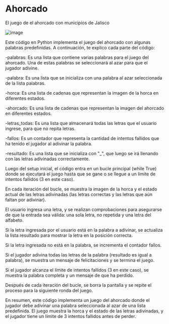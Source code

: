 # Ahorcado
El juego de el ahorcado con municipios de Jalisco

![image](https://github.com/LuisRosado/Ahorcado/assets/140114139/323477fa-fbca-4076-8a5d-49fa125772e2)

Este código en Python implementa el juego del ahorcado con algunas palabras predefinidas. A continuación, te explico cada parte del código:

 -palabras: Es una lista que contiene varias palabras para el juego del ahorcado. Una de estas palabras se seleccionará al azar para que el jugador adivine.

 -palabra: Es una lista que se inicializa con una palabra al azar seleccionada de la lista palabras.

 -horca: Es una lista de cadenas que representan la imagen de la horca en diferentes estados.

 -ahorcado: Es una lista de cadenas que representan la imagen del ahorcado en diferentes estados.

 -letras_todas: Es una lista que almacenará todas las letras que el usuario ingrese, para que no repita letras.

 -fallos: Es un contador que representa la cantidad de intentos fallidos que ha tenido el jugador al adivinar la palabra.

 -resultado: Es una lista que se inicializa con "_", que luego se irá llenando con las letras adivinadas correctamente.

Luego del setup inicial, el código entra en un bucle principal (while True) donde se ejecutará el juego hasta que se gane o se llegue a un límite de intentos fallidos (3 en este caso).

En cada iteración del bucle, se muestra la imagen de la horca y el estado actual de las letras adivinadas (las letras correctas y las letras que aún faltan por adivinar).

El usuario ingresa una letra, y se realizan comprobaciones para asegurarse de que la entrada sea válida: una sola letra, no repetida y una letra del alfabeto.

Si la letra ingresada por el usuario está en la palabra a adivinar, se actualiza la lista resultado para mostrar la letra en la posición correcta.

Si la letra ingresada no está en la palabra, se incrementa el contador fallos.

Si el jugador adivina todas las letras de la palabra (resultado es igual a palabra), se muestra un mensaje de felicitaciones y se termina el juego.

Si el jugador alcanza el límite de intentos fallidos (3 en este caso), se muestra la palabra completa y un mensaje de que ha perdido.

Después de cada iteración del bucle, se borra la pantalla y se repite el proceso para la siguiente ronda del juego.

En resumen, este código implementa un juego del ahorcado donde el jugador debe adivinar una palabra seleccionada al azar de una lista predefinida. El juego muestra la horca y el estado de las letras adivinadas, y el jugador tiene un límite de 3 intentos fallidos antes de perder.
